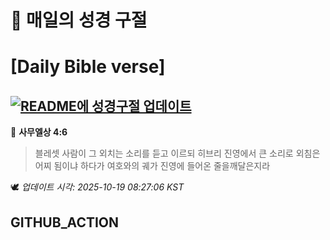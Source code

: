 # 🙏 매일의 성경 구절
# [Daily Bible verse]
## [![README에 성경구절 업데이트](https://github.com/DONGSUKA/first_test/actions/workflows/update-readme-bible.yml/badge.svg)](https://github.com/DONGSUKA/first_test/actions/workflows/update-readme-bible.yml)
<!-- START_BIBLE_VERSE -->
📖 **사무엘상 4:6**
> 블레셋 사람이 그 외치는 소리를 듣고 이르되 히브리 진영에서 큰 소리로 외침은 어찌 됨이냐 하다가 여호와의 궤가 진영에 들어온 줄을깨달은지라

🕊️ _업데이트 시각: 2025-10-19 08:27:06 KST_
  <!-- END_BIBLE_VERSE -->
## GITHUB_ACTION
